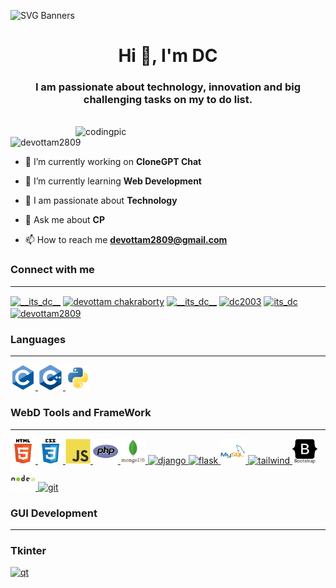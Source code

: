 ![SVG Banners](https://svg-banners.vercel.app/api?type=glitch&text1=Hello_World_!!🧑‍💻&width=1200&height=200)
<h1 align="center">Hi 👋, I'm DC</h1>
<h3 align="center">I am passionate about technology, innovation and big challenging tasks on my to do list.</h3>
<br>
<img align="right" alt="codingpic" width="400" src="https://media4.giphy.com/media/RbDKaczqWovIugyJmW/giphy.gif?cid=ecf05e47h11lxzv71fm4aulkvv5fliz6ajogjlwa31shjgqy&rid=giphy.gif&ct=g">
<p align="left"> <img src="https://komarev.com/ghpvc/?username=devottam2809&label=Profile%20views&color=0e75b6&style=flat" alt="devottam2809" /> </p>

- 🔭 I’m currently working on **CloneGPT Chat**

- 🌱 I’m currently learning **Web Development**

- 👯 I am passionate about **Technology**

- 💬 Ask me about **CP**

- 📫 How to reach me **devottam2809@gmail.com**

<h3 align="left">Connect with me</h3>
<hr>
<p align="left">
  <a href="https://replit.com/@Devottam2809" target="blank"><img align="center" src="https://upload.wikimedia.org/wikipedia/commons/7/78/New_Replit_Logo.svg" alt="__its_dc__" height="30" width="40" /></a>
<a href="https://www.linkedin.com/in/devottam-chakraborty-427790228/" target="blank"><img align="center" src="https://raw.githubusercontent.com/rahuldkjain/github-profile-readme-generator/master/src/images/icons/Social/linked-in-alt.svg" alt="devottam chakraborty" height="30" width="40" /></a>
<a href="https://instagram.com/__its_dc__" target="blank"><img align="center" src="https://raw.githubusercontent.com/rahuldkjain/github-profile-readme-generator/master/src/images/icons/Social/instagram.svg" alt="__its_dc__" height="30" width="40" /></a>
<a href="https://www.codechef.com/users/dc2003" target="blank"><img align="center" src="https://cdn.codechef.com/images/cc-logo.svg" alt="dc2003" height="30" width="40" /></a>
<a href="https://www.hackerrank.com/its_dc" target="blank"><img align="center" src="https://raw.githubusercontent.com/rahuldkjain/github-profile-readme-generator/master/src/images/icons/Social/hackerrank.svg" alt="its_dc" height="30" width="40" /></a>
<a href="https://www.leetcode.com/devottam2809" target="blank"><img align="center" src="https://raw.githubusercontent.com/rahuldkjain/github-profile-readme-generator/master/src/images/icons/Social/leet-code.svg" alt="devottam2809" height="30" width="40" /></a>
</p>

<h3 align="left">Languages</h3>
<hr>
<p align="left"><a href="https://www.cprogramming.com/" target="_blank" rel="noreferrer"> <img src="https://raw.githubusercontent.com/devicons/devicon/master/icons/c/c-original.svg" alt="c" width="40" height="40"/> <!--</a><a href="https://www.java.com" target="_blank" rel="noreferrer"> <img src="https://raw.githubusercontent.com/devicons/devicon/master/icons/java/java-original.svg" alt="java" width="40" height="40"/> </a>-->
<a href="https://www.w3schools.com/cpp/" target="_blank" rel="noreferrer"> <img src="https://raw.githubusercontent.com/devicons/devicon/master/icons/cplusplus/cplusplus-original.svg" alt="cplusplus" width="40" height="40"/> </a>
<a href="https://www.python.org" target="_blank" rel="noreferrer"> <img src="https://raw.githubusercontent.com/devicons/devicon/master/icons/python/python-original.svg" alt="python" width="40" height="40"/> </a>
</p>

<h3 align="left">WebD Tools and FrameWork</h3>
<hr>
<p align="left"><a href="https://www.w3.org/html/" target="_blank" rel="noreferrer"> <img src="https://raw.githubusercontent.com/devicons/devicon/master/icons/html5/html5-original-wordmark.svg" alt="html5" width="40" height="40"/> </a> <a href="https://www.w3schools.com/css/" target="_blank" rel="noreferrer"> <img src="https://raw.githubusercontent.com/devicons/devicon/master/icons/css3/css3-original-wordmark.svg" alt="css3" width="40" height="40"/> </a> <a href="https://developer.mozilla.org/en-US/docs/Web/JavaScript" target="_blank" rel="noreferrer"> <img src="https://raw.githubusercontent.com/devicons/devicon/master/icons/javascript/javascript-original.svg" alt="javascript" width="40" height="40"/> </a>  <a href="https://www.php.net" target="_blank" rel="noreferrer"> <img src="https://raw.githubusercontent.com/devicons/devicon/master/icons/php/php-original.svg" alt="php" width="40" height="40"/> </a> <a href="https://www.mongodb.com/" target="_blank" rel="noreferrer"> <img src="https://raw.githubusercontent.com/devicons/devicon/master/icons/mongodb/mongodb-original-wordmark.svg" alt="mongodb" width="40" height="40"/> </a><a href="https://www.djangoproject.com/" target="_blank" rel="noreferrer"> <img src="https://cdn.worldvectorlogo.com/logos/django.svg" alt="django" width="40" height="40"/> </a><a href="https://flask.palletsprojects.com/" target="_blank" rel="noreferrer"> <img src="https://www.vectorlogo.zone/logos/pocoo_flask/pocoo_flask-icon.svg" alt="flask" width="40" height="40"/> </a>
<a href="https://www.mysql.com/" target="_blank" rel="noreferrer"> <img src="https://raw.githubusercontent.com/devicons/devicon/master/icons/mysql/mysql-original-wordmark.svg" alt="mysql" width="40" height="40"/> </a> <a href="https://tailwindcss.com/" target="_blank" rel="noreferrer"> <img src="https://www.vectorlogo.zone/logos/tailwindcss/tailwindcss-icon.svg" alt="tailwind" width="40" height="40"/> </a><a href="https://getbootstrap.com" target="_blank" rel="noreferrer"> <img src="https://raw.githubusercontent.com/devicons/devicon/master/icons/bootstrap/bootstrap-plain-wordmark.svg" alt="bootstrap" width="40" height="40"/> </a> <a href="https://nodejs.org" target="_blank" rel="noreferrer"> <img src="https://raw.githubusercontent.com/devicons/devicon/master/icons/nodejs/nodejs-original-wordmark.svg" alt="nodejs" width="40" height="40"/> </a> <a href="https://git-scm.com/" target="_blank" rel="noreferrer"> <img src="https://www.vectorlogo.zone/logos/git-scm/git-scm-icon.svg" alt="git" width="40" height="40"/> </a>
</p>

<h3 align="left">GUI Development</h3>
<hr>
<p align="left">
<h3 align="left">Tkinter</h3><a href="https://www.qt.io/" target="_blank" rel="noreferrer"> <img src="https://upload.wikimedia.org/wikipedia/commons/0/0b/Qt_logo_2016.svg" float="left" alt="qt" width="40" height="40"/> </a> 

</p>


<!--<p><img align="left" src="https://github-readme-stats.vercel.app/api/top-langs?username=itsdc&show_icons=true&locale=en&layout=compact" alt="itsdc" /></p>

<p>&nbsp;<img align="center" src="https://github-readme-stats.vercel.app/api?username=itsdc&show_icons=true&locale=en" alt="itsdc" /></p>

<p><img align="center" src="https://github-readme-streak-stats.herokuapp.com/?user=itsdc&" alt="itsdc" /></p>-->
